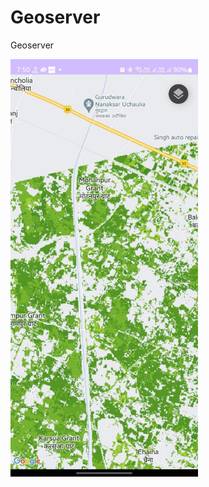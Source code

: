 # Geoserver
Geoserver 

<img src="https://github.com/chetanmauth/Geoserver/blob/main/images/geoImage.jpeg" width="300">
